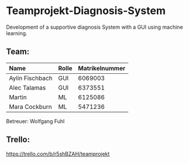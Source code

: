 # Teamprojekt-Diagnosis-System
Development of a supportive diagnosis System with a GUI using machine learning.

## Team:
| Name | Rolle | Matrikelnummer |
|:---------|---|---|
| Aylin Fischbach | GUI | 6069003 |
| Alec Talamas | GUI | 6373551 |
| Martin | ML | 6125086 |
| Mara Cockburn | ML | 5471236 |

Betreuer: Wolfgang Fuhl

## Trello: 
https://trello.com/b/r5shBZAH/teamprojekt
